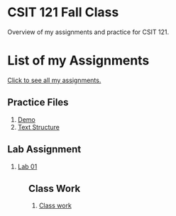 # CSIT 121 Fall Class
Overview of my assignments and practice for CSIT 121.

<h1>List of my Assignments</h1>

<p><a href = "https://tyrannusexcle101.github.io/CSIT121/">Click to see all my assignments. </a></p>

<h2>Practice Files</h2>

<ol>
<li><a href = "Practice/demo.html">Demo</a></li>
<li><a href = "Practice/textplay.html">Text Structure</a></li>
</ol>

<h2>Lab Assignment</h2>

<ol>
<li><a href = "Lab01/aboutme.html">Lab 01</a></li>
<ol>

<h2>Class Work</h2>
<ol>
<li><a href = "ClassWork/textplay.html">Class work</a></li>
<ol>
